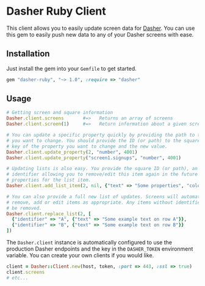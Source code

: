 # Dasher Ruby Client

This client allows you to easily update screen data for [Dasher](http://dasher.tv).
You can use this gem to easily push new data to any of your Dasher screens with
ease.

## Installation

Just install the gem into your `Gemfile` to get started.

```ruby
gem "dasher-ruby", "~> 1.0", :require => "dasher"
```

## Usage

```ruby
# Getting screen and square information
Dasher.client.screens       #=>   Returns an array of screens
Dasher.client.screen(1)     #=>   Return information about a given screen by ID

# You can update a specific property quickly by providing the path to the property
# you want to change. You should provide the ID (or path) to the square, the
# key of the property you want to change and the new value.
Dasher.client.update_property(2, "number", 4001)
Dasher.client.update_property("screen1.signups", "number", 4001)

# Updating lists is also easy. You provide the square ID (or path), an optional
# identifier allowing you to remove/edit this item again in the future and the
# properties for the list item.
Dasher.client.add_list_item(2, nil, {"text" => "Some properties", "color" => "red"})

# You can also provide a full new list of updates. Screens will automatically
# remove, add or edit items as appropriate. Any items without identifiers will
# be removed.
Dasher.client.replace_list(2, [
  {"identifier" => "A", {"text" => "Some example text on row A"}},
  {"identifier" => "B", {"text" => "Some example text on row B"}}
])
```

The `Dasher.client` instance is automatically configured to use the production
Dasher endpoints and the key in the `DASHER_TOKEN` environment variable.
You can create your own clients if you would like.

```ruby
client = Dasher::Client.new(host, token, :port => 443, :ssl => true)
client.screens
# etc...
```
